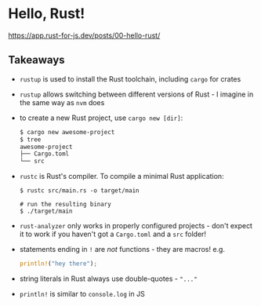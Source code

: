 # Hello, Rust!

https://app.rust-for-js.dev/posts/00-hello-rust/

## Takeaways

- `rustup` is used to install the Rust toolchain, including `cargo` for crates
- `rustup` allows switching between different versions of Rust - I imagine in
  the same way as `nvm` does
- to create a new Rust project, use `cargo new [dir]`:
  ```bash
  $ cargo new awesome-project
  $ tree
  awesome-project
  ├── Cargo.toml
  └── src
  ```
- `rustc` is Rust's compiler. To compile a minimal Rust application:

  ```shell
  $ rustc src/main.rs -o target/main

  # run the resulting binary
  $ ./target/main
  ```

- `rust-analyzer` only works in properly configured projects - don't expect it
  to work if you haven't got a `Cargo.toml` and a `src` folder!
- statements ending in `!` are _not_ functions - they are macros! e.g.
  ```rust
  println!("hey there");
  ```
- string literals in Rust always use double-quotes - `"..."`
- `println!` is similar to `console.log` in JS
